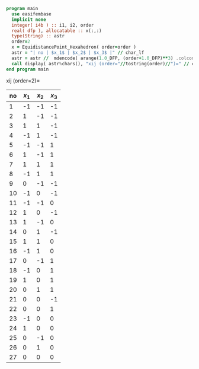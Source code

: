 ```fortran
program main
  use easifembase
  implicit none
  integer( i4b ) :: i1, i2, order
  real( dfp ), allocatable :: x(:,:)
  type(String) :: astr
  order=2
  x = EquidistancePoint_Hexahedron( order=order )
  astr = "| no | $x_1$ | $x_2$ | $x_3$ |" // char_lf
  astr = astr //  mdencode( arange(1.0_DFP, (order+1.0_DFP)**3) .colconcat. TRANSPOSE(x))
  call display( astr%chars(), "xij (order="//tostring(order)//")=" // char_lf // char_lf )
end program main
```

xij (order=2)=

| no  | $x_1$ | $x_2$ | $x_3$ |
| --- | ----- | ----- | ----- |
| 1   | -1    | -1    | -1    |
| 2   | 1     | -1    | -1    |
| 3   | 1     | 1     | -1    |
| 4   | -1    | 1     | -1    |
| 5   | -1    | -1    | 1     |
| 6   | 1     | -1    | 1     |
| 7   | 1     | 1     | 1     |
| 8   | -1    | 1     | 1     |
| 9   | 0     | -1    | -1    |
| 10  | -1    | 0     | -1    |
| 11  | -1    | -1    | 0     |
| 12  | 1     | 0     | -1    |
| 13  | 1     | -1    | 0     |
| 14  | 0     | 1     | -1    |
| 15  | 1     | 1     | 0     |
| 16  | -1    | 1     | 0     |
| 17  | 0     | -1    | 1     |
| 18  | -1    | 0     | 1     |
| 19  | 1     | 0     | 1     |
| 20  | 0     | 1     | 1     |
| 21  | 0     | 0     | -1    |
| 22  | 0     | 0     | 1     |
| 23  | -1    | 0     | 0     |
| 24  | 1     | 0     | 0     |
| 25  | 0     | -1    | 0     |
| 26  | 0     | 1     | 0     |
| 27  | 0     | 0     | 0     |
